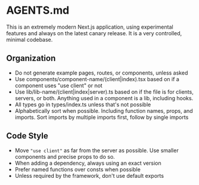 # AGENTS.md

This is an extremely modern Next.js application, using experimental features and always on the latest canary release. It is a very controlled, minimal codebase.

## Organization

- Do not generate example pages, routes, or components, unless asked
- Use components/component-name/(client|index).tsx based on if a component uses "use client" or not
- Use lib/lib-name/(client|index|server).ts based on if the file is for clients, servers, or both. Anything used in a component is a lib, including hooks.
- All types go in types/index.ts unless that's not possible
- Alphabetically sort when possible. Including function names, props, and imports. Sort imports by multiple imports first, follow by single imports

## Code Style

- Move `"use client"` as far from the server as possible. Use smaller components and precise props to do so.
- When adding a dependency, always using an exact version
- Prefer named functions over consts when possible
- Unless required by the framework, don't use default exports
